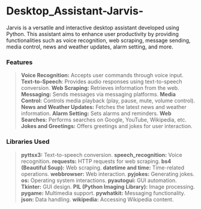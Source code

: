 # Desktop_Assistant-Jarvis-
Jarvis is a versatile and interactive desktop assistant developed using Python. This assistant aims to enhance user productivity by providing functionalities such as voice recognition, web scraping, message sending, media control, news and weather updates, alarm setting, and more.

### **Features**

> **Voice Recognition:** Accepts user commands through voice input.
> **Text-to-Speech**: Provides audio responses using text-to-speech conversion.
> **Web Scraping:** Retrieves information from the web.
> **Messaging:** Sends messages via messaging platforms.
> **Media Control:** Controls media playback (play, pause, mute, volume control).
> **News and Weather Updates:** Fetches the latest news and weather information.
> **Alarm Setting:** Sets alarms and reminders.
> **Web Searches:** Performs searches on Google, YouTube, Wikipedia, etc.
> **Jokes and Greetings:** Offers greetings and jokes for user interaction.

### **Libraries Used**

> **pyttsx3:** Text-to-speech conversion.
> **speech_recognition:** Voice recognition.
> **requests:** HTTP requests for web scraping.
> **bs4 (Beautiful Soup):** Web scraping.
> **datetime and time:** Time-related operations.
> **webbrowser:** Web interaction.
> **pyjokes:** Generating jokes.
> **os:** Operating system interactions.
> **pyautogui:** GUI automation.
> **Tkinter:** GUI design.
> **PIL (Python Imaging Library):** Image processing.
> **pygame:** Multimedia support.
> **pywhatkit:** Messaging functionality.
> **json:** Data handling.
> **wikipedia:** Accessing Wikipedia content.
